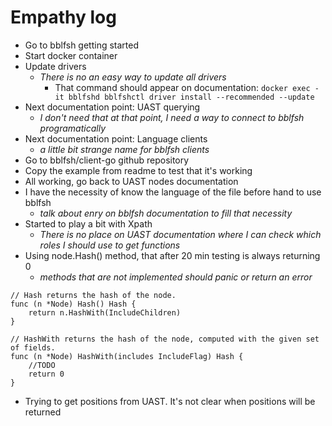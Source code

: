 # Empathy log

- Go to bblfsh getting started
- Start docker container
- Update drivers
    - _There is no an easy way to update all drivers_
        - That command should appear on documentation: `docker exec -it bblfshd bblfshctl driver install --recommended --update`
- Next documentation point: UAST querying
    - _I don't need that at that point, I need a way to connect to bblfsh programatically_
- Next documentation point: Language clients
    - _a little bit strange name for bblfsh clients_
- Go to bblfsh/client-go github repository
- Copy the example from readme to test that it's working
- All working, go back to UAST nodes documentation
- I have the necessity of know the language of the file before hand to use bblfsh
    - _talk about enry on bblfsh documentation to fill that necessity_
- Started to play a bit with Xpath
    - _There is no place on UAST documentation where I can check which roles I should use to get functions_
- Using node.Hash() method, that after 20 min testing is always returning 0
    - _methods that are not implemented should panic or return an error_
```
// Hash returns the hash of the node.
func (n *Node) Hash() Hash {
	return n.HashWith(IncludeChildren)
}

// HashWith returns the hash of the node, computed with the given set of fields.
func (n *Node) HashWith(includes IncludeFlag) Hash {
	//TODO
	return 0
}
```

- Trying to get positions from UAST. It's not clear when positions will be returned